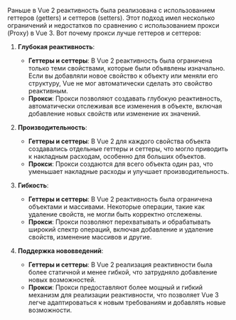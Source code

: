 Раньше в Vue 2 реактивность была реализована с использованием геттеров (getters) и сеттеров (setters). Этот подход имел несколько ограничений и недостатков по сравнению с использованием прокси (Proxy) в Vue 3. Вот почему прокси лучше геттеров и сеттеров:

1. **Глубокая реактивность**:
   - **Геттеры и сеттеры**: В Vue 2 реактивность была ограничена только теми свойствами, которые были объявлены изначально. Если вы добавляли новое свойство к объекту или меняли его структуру, Vue не мог автоматически сделать это свойство реактивным.
   - **Прокси**: Прокси позволяют создавать глубокую реактивность, автоматически отслеживая все изменения в объекте, включая добавление новых свойств или изменение их значений.

2. **Производительность**:
   - **Геттеры и сеттеры**: В Vue 2 для каждого свойства объекта создавались отдельные геттеры и сеттеры, что могло приводить к накладным расходам, особенно для больших объектов.
   - **Прокси**: Прокси создаются для всего объекта один раз, что уменьшает накладные расходы и улучшает производительность.

3. **Гибкость**:
   - **Геттеры и сеттеры**: В Vue 2 реактивность была ограничена объектами и массивами. Некоторые операции, такие как удаление свойств, не могли быть корректно отслежены.
   - **Прокси**: Прокси позволяют перехватывать и обрабатывать широкий спектр операций, включая добавление и удаление свойств, изменение массивов и другие.

4. **Поддержка нововведений**:
   - **Геттеры и сеттеры**: В Vue 2 реализация реактивности была более статичной и менее гибкой, что затрудняло добавление новых возможностей.
   - **Прокси**: Прокси предоставляют более мощный и гибкий механизм для реализации реактивности, что позволяет Vue 3 легче адаптироваться к новым требованиям и добавлять новые возможности.

